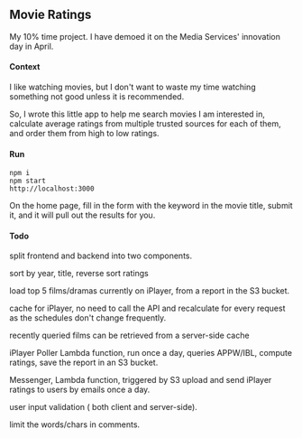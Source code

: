 ## Movie Ratings
My 10% time project. I have demoed it on the Media Services' innovation day in April.

#### Context
I like watching movies, but I don't want to waste my time watching something not good unless it is recommended.

So, I wrote this little app to help me search movies I am interested in, calculate average ratings from multiple trusted sources for each of them, and order them from high to low ratings.

#### Run
```
npm i
npm start
http://localhost:3000
```

On the home page, fill in the form with the keyword in the movie title, submit it, and it will pull out the results for you.


#### Todo

split frontend and backend into two components.

sort by year, title, reverse sort ratings

load top 5 films/dramas currently on iPlayer, from a report in the S3 bucket.

cache for iPlayer, no need to call the API and recalculate for every request as the schedules don't change frequently.

recently queried films can be retrieved from a server-side cache

iPlayer Poller Lambda function,  run once a day, queries APPW/IBL, compute ratings, save the report in an S3 bucket.

Messenger, Lambda function, triggered by S3 upload and send iPlayer ratings to users by emails once a day.

user input validation ( both client and server-side). 

limit the words/chars in comments.
